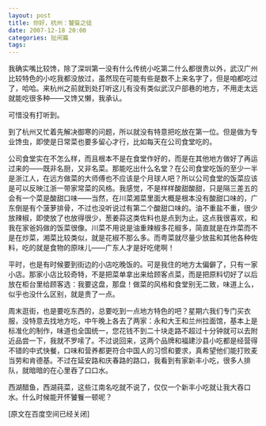 ```yaml
---
layout: post
title: 你好，杭州：饕餮之徒
date: 2007-12-18 20:00
categories: 扯闲篇
tags: 
---
```


我确实嘴比较馋，除了深圳第一没有什么传统小吃第二什么都很贵以外，武汉广州比较特色的小吃我都没放过，虽然现在可能有些是数不上来名字了，但是咱都吃过了，哈哈。来杭州之前就到处打听这儿有没有类似武汉户部巷的地方，不用走太远就能吃很多种——又馋又懒，我承认。

<!-- more -->

可惜没有打听到。

到了杭州又忙着先解决御寒的问题，所以就没有特意把吃放在第一位。但是做为专业馋虫，即使是日常菜也要多留心才行，比如每天在公司食堂吃的。

公司食堂实在不怎么样，而且根本不是在食堂作好的，而是在其他地方做好了再运过来的——既非名厨，又非名菜。那能吃出什么名堂？在公司食堂吃饭的至少一半是浙江人，在远方做菜的大师傅也不应该是个月球人吧？所以公司食堂的饭菜应该是可以反映江浙一带家常菜的风格。我感觉，不是样样酸甜酸甜，只是隔三差五的会有一个菜是酸甜口味——当然，在川菜湘菜里面大概是根本没有酸甜口味的，广东倒是有个菠萝排骨，不过也没听说过有第二个酸甜口味的。油不重盐不重，很少放辣椒，即使放了也放得很少，葱姜蒜这类佐料也是点到为止。这点我很喜欢，和我在家爸妈做的饭菜很像。川菜不用说是油重辣椒多花椒多，简直就是在炸菜而不是在炒菜，湘菜比较类似，就是花椒不那么多。而粤菜就尽量少放盐和其他各种佐料，吃的就是食物的原味儿——广东人才是好吃佬啊！

平时，也是有时候要到街边的小店吃晚饭的。可是我住的地方太偏僻了，只有一家小店。那家小店比较奇特，不是把菜单拿出来给顾客点菜，而是把原料切好了以后放在柜台里给顾客选：我要这盘，那盘！做菜的风格和食堂别无二致，味道上么，似乎也没什么区别，就是贵了一点。

周末逛街，也是要吃东西的，总要吃到一点地方特色的吧？星期六我们专门买衣服，没特意去找地方吃，中午晚上各去了两家：永和大王和兰州拉面馆，基本上是标准化的制作，味道也全国统一，您花钱不到二十块走路不超过十分钟就可以去附近品尝一下，我就不罗嗦了。不过说回来，这两个品牌和福建沙县小吃都是经营得不错的中式快餐，口味和营养都更符合中国人的习惯和要求，真希望他们能打败麦当劳和肯德基。不过在延安路和庆春路的路口，我看到有家新丰小吃，很多人排队，就暗暗的在心里吞了口口水。

西湖醋鱼，西湖莼菜，这些江南名吃就不说了，仅仅一个新丰小吃就让我大吞口水。什么时候能开怀饕餮一顿呢？



[原文在百度空间已经关闭]

